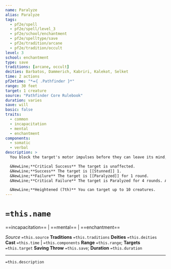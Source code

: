 ```yaml
---
name: Paralyze
alias: Paralyze
tags:
  - pf2e/spell
  - pf2e/spell/level_3
  - pf2e/school/enchantment
  - pf2e/spelltype/save
  - pf2e/tradition/arcane
  - pf2e/tradition/occult
level: 3
school: enchantment
type: save
traditions: [arcane, occult]
deities: Barbatos, Dammerich, Kabriri, Kalekot, Selket
time: 2 actions
pf2etime: "*⬺{ .Pathfinder }*"
range: 30 feet
target: 1 creature
source: "Pathfinder Core Rulebook"
duration: varies
save: will
basic: false
traits:
  - common
  - incapacitation
  - mental
  - enchantment
components:
  - somatic
  - verbal
description: >
  You block the target's motor impulses before they can leave its mind, threatening to freeze the target in place. The target must attempt a Will save.

  &NewLine;**Critical Success** The target is unaffected.
  &NewLine;**Success** The target is [[Stunned]] 1.
  &NewLine;**Failure** The target is [[Paralyzed]] for 1 round.
  &NewLine;**Critical Failure** The target is Paralyzed for 4 rounds. At the end of each of its turns, it can attempt a new Will save to reduce the remaining duration by 1 round, or end it entirely on a critical success.

  &NewLine;**Heightened (7th)** You can target up to 10 creatures.
---
```

# `=this.name`
==incapacitation== | ==mental== | ==enchantment==

*Source* `=this.source`
**Traditions** `=this.traditions`
**Deities** `=this.deities`
**Cast** `=this.time` | `=this.components`
**Range** `=this.range`; **Targets** `=this.target`
**Saving Throw** `=this.save`; **Duration** `=this.duration`

***
`=this.description`